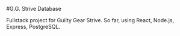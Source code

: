 #G.G. Strive Database

Fullstack project for Guilty Gear Strive.
So far, using React, Node.js, Express, PostgreSQL.